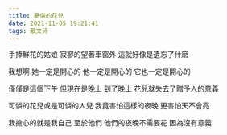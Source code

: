 ```yaml
---
title: 憂傷的花兒
date: 2021-11-05 19:21:41
tags: 散文诗
---
```

手捧鮮花的姑娘
寂寥的望著車窗外
這就好像是遺忘了什麽

我想啊
她一定是開心的
他一定是開心的
它也一定是開心的

僅僅是這個下午
但現在是晚上
到了晚上
花兒就失去了贈予人的意義

可憐的花兒或是可憐的人兒
我竟害怕這樣的夜晚
更害怕天不會亮

我擔心的就是我自己
至於他們
他們的夜晚不需要花
因為沒有意義
